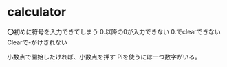 # calculator
⭕️初めに符号を入力できてしまう
0.以降の0が入力できない
0.でclearできない
Clearで-がけされない

小数点で開始したければ、小数点を押す
Piを使うには一つ数字がいる。